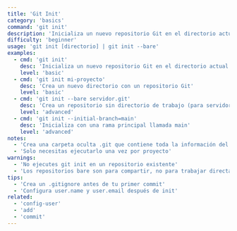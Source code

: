 ```yaml
---
title: 'Git Init'
category: 'basics'
command: 'git init'
description: 'Inicializa un nuevo repositorio Git en el directorio actual'
difficulty: 'beginner'
usage: 'git init [directorio] | git init --bare'
examples:
  - cmd: 'git init'
    desc: 'Inicializa un nuevo repositorio Git en el directorio actual'
    level: 'basic'
  - cmd: 'git init mi-proyecto'
    desc: 'Crea un nuevo directorio con un repositorio Git'
    level: 'basic'
  - cmd: 'git init --bare servidor.git'
    desc: 'Crea un repositorio sin directorio de trabajo (para servidor)'
    level: 'advanced'
  - cmd: 'git init --initial-branch=main'
    desc: 'Inicializa con una rama principal llamada main'
    level: 'advanced'
notes:
  - 'Crea una carpeta oculta .git que contiene toda la información del repositorio'
  - 'Solo necesitas ejecutarlo una vez por proyecto'
warnings:
  - 'No ejecutes git init en un repositorio existente'
  - 'Los repositorios bare son para compartir, no para trabajar directamente'
tips:
  - 'Crea un .gitignore antes de tu primer commit'
  - 'Configura user.name y user.email después de init'
related:
  - 'config-user'
  - 'add'
  - 'commit'
---
```

